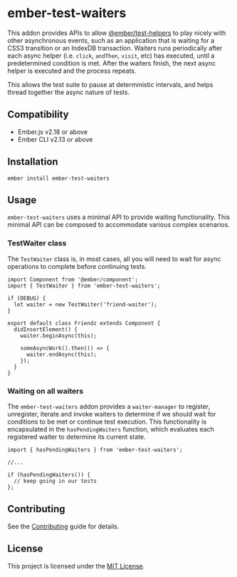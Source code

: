 # ember-test-waiters

This addon provides APIs to allow [@ember/test-helpers](https://github.com/emberjs/ember-test-helpers/) to play nicely with other asynchronous
events, such as an application that is waiting for a CSS3
transition or an IndexDB transaction. Waiters runs periodically
after each async helper (i.e. `click`, `andThen`, `visit`, etc) has executed,
until a predetermined condition is met. After the waiters finish, the next async helper
is executed and the process repeats.

This allows the test suite to pause at deterministic intervals, and helps thread together
the async nature of tests.

## Compatibility

- Ember.js v2.18 or above
- Ember CLI v2.13 or above

## Installation

```
ember install ember-test-waiters
```

## Usage

`ember-test-waiters` uses a minimal API to provide waiting functionality. This minimal API can be composed to accommodate various complex scenarios.

### TestWaiter class

The `TestWaiter` class is, in most cases, all you will need to wait for async operations to complete before continuing tests.

```
import Component from '@ember/component';
import { TestWaiter } from 'ember-test-waiters';

if (DEBUG) {
  let waiter = new TestWaiter('friend-waiter');
}

export default class Friendz extends Component {
  didInsertElement() {
    waiter.beginAsync(this);

    someAsyncWork().then(() => {
      waiter.endAsync(this);
    });
  }
}
```

### Waiting on all waiters

The `ember-test-waiters` addon provides a `waiter-manager` to register, unregister, iterate and invoke waiters to determine if we should wait for conditions to be met or continue test execution. This functionality is encapsulated in the `hasPendingWaiters` function, which evaluates each registered waiter to determine its current state.

```
import { hasPendingWaiters } from 'ember-test-waiters';

//...

if (hasPendingWaiters()) {
  // keep going in our tests
};
```

## Contributing

See the [Contributing](CONTRIBUTING.md) guide for details.

## License

This project is licensed under the [MIT License](LICENSE.md).
